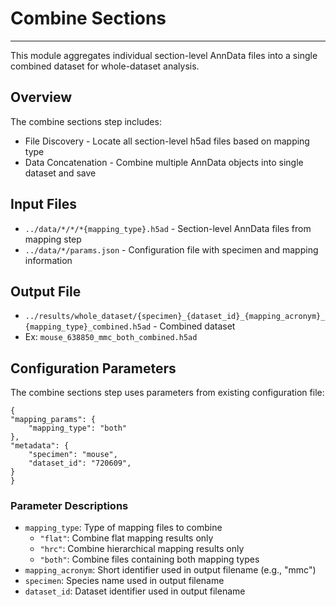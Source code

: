 # Combine Sections
---

This module aggregates individual section-level AnnData files into a single combined dataset for whole-dataset analysis. 

## Overview
The combine sections step includes:

- File Discovery - Locate all section-level h5ad files based on mapping type
- Data Concatenation - Combine multiple AnnData objects into single dataset and save

## Input Files

- `../data/*/*/*{mapping_type}.h5ad` - Section-level AnnData files from mapping step
- `../data/*/params.json` - Configuration file with specimen and mapping information

## Output File
- `../results/whole_dataset/{specimen}_{dataset_id}_{mapping_acronym}_{mapping_type}_combined.h5ad` - Combined dataset 
- Ex: `mouse_638850_mmc_both_combined.h5ad`

## Configuration Parameters
The combine sections step uses parameters from existing configuration file:

    {
    "mapping_params": {
        "mapping_type": "both"
    }, 
    "metadata": {
        "specimen": "mouse",
        "dataset_id": "720609",
    }
    }

### Parameter Descriptions

- `mapping_type`: Type of mapping files to combine
  - `"flat"`: Combine flat mapping results only
  - `"hrc"`: Combine hierarchical mapping results only
  - `"both"`: Combine files containing both mapping types
- `mapping_acronym`: Short identifier used in output filename (e.g., "mmc")
- `specimen`: Species name used in output filename
- `dataset_id`: Dataset identifier used in output filename
